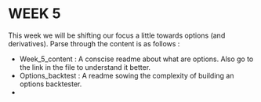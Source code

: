 # WEEK 5

This week we will be shifting our focus a little towards options (and derivatives). Parse through the content is as follows :

- Week_5_content : A conscise readme about what are options. Also go to the link in the file to understand it better.
- Options_backtest : A readme sowing the complexity of building an options backtester.
- 
